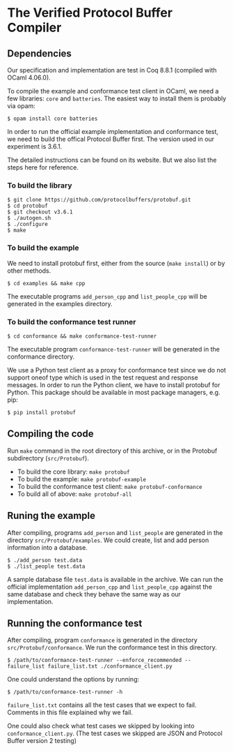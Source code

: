 The Verified Protocol Buffer Compiler
=====================================

## Dependencies

Our specification and implementation are test in Coq 8.8.1 (compiled with OCaml
4.06.0).

To compile the example and conformance test client in OCaml, we need a few
libraries: `core` and `batteries`. The easiest way to install them is probably
via opam:

```
$ opam install core batteries
```

In order to run the official example implementation and conformance test, we
need to build the offical Protocol Buffer first. The version used in our
experiment is 3.6.1.

The detailed instructions can be found on its website. But we also list the
steps here for reference.

### To build the library

```
$ git clone https://github.com/protocolbuffers/protobuf.git
$ cd protobuf
$ git checkout v3.6.1
$ ./autogen.sh
$ ./configure
$ make
```

### To build the example

We need to install protobuf first, either from the source (`make install`) or by other methods.

```
$ cd examples && make cpp
```

The executable programs `add_person_cpp` and `list_people_cpp` will be generated
in the examples directory.

### To build the conformance test runner

```
$ cd conformance && make conformance-test-runner
```

The executable program `conformance-test-runner` will be generated in the conformance directory.

We use a Python test client as a proxy for conformance test since we do not
support oneof type which is used in the test request and response messages. In
order to run the Python client, we have to install protobuf for Python. This
package should be available in most package managers, e.g. pip:

```
$ pip install protobuf
```

## Compiling the code

Run `make` command in the root directory of this archive, or in the Protobuf
subdirectory (`src/Protobuf`).
  * To build the core library: `make protobuf`
  * To build the example: `make protobuf-example`
  * To build the conformance test client: `make protobuf-conformance`
  * To build all of above: `make protobuf-all`

## Runing the example

After compiling, programs `add_person` and `list_people` are generated in the
directory `src/Protobuf/examples`. We could create, list and add person
information into a database.

```
$ ./add_person test.data
$ ./list_people test.data
```

A sample database file `test.data` is available in the archive. We can run the
official implementation `add_person_cpp` and `list_people_cpp` against the same
database and check they behave the same way as our implementation.

## Running the conformance test

After compiling, program `conformance` is generated in the directory
`src/Protobuf/conformance`. We run the conformance test in this directory.

```
$ /path/to/conformance-test-runner --enforce_recommended --failure_list failure_list.txt ./conformance_client.py
```

One could understand the options by running:
```
$ /path/to/conformance-test-runner -h
```

`failure_list.txt` contains all the test cases that we expect to fail. Comments
in this file explained why we fail.

One could also check what test cases we skipped by looking into
`conformance_client.py`. (The test cases we skipped are JSON and Protocol Buffer
version 2 testing)
